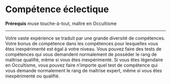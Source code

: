 # Compétence éclectique

<p><strong>Prérequis</strong> muse touche-à-tout, maître en Occultisme</p>
<hr>
<p>Votre vaste expérience se traduit par une grande diversité de compétences. Votre bonus de compétence dans les compétences pour lesquelles vous êtes inexpérimenté est égal à votre niveau. Vous pouvez faire des tests de compétences qui vous demandent normalement de posséder le rang de maîtrise qualifié, même si vous êtes inexpérimenté. Si vous êtes légendaire en Occultisme, vous pouvez faire n’importe quel test de compétence qui vous demande normalement le rang de maîtrise expert, même si vous êtes inexpérimenté ou qualifié.</p>